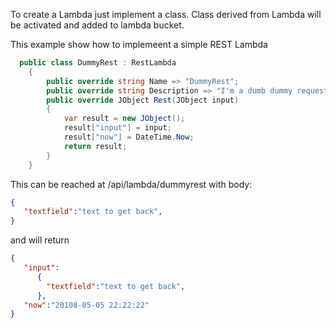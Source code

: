 To create a Lambda just implement a class. Class derived from Lambda will be activated and added to lambda bucket.

This example show how to implemeent a simple REST Lambda

```cs
  public class DummyRest : RestLambda
    {
        public override string Name => "DummyRest";
        public override string Description => "I'm a dumb dummy request";
        public override JObject Rest(JObject input)
        {
            var result = new JObject();
            result["input"] = input;
            result["now"] = DateTime.Now;
            return result;
        }
    }
```

This can be reached at /api/lambda/dummyrest with body:
```json
{
   "textfield":"text to get back",
}
```
and will return

```json
{
   "input": 
      {
        "textfield":"text to get back",
      },
   "now":"20108-05-05 22:22:22"
}
```

